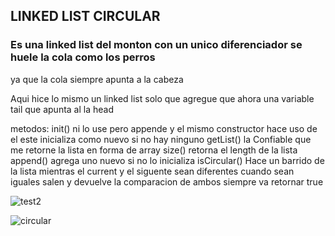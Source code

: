## LINKED LIST CIRCULAR 

### Es una linked list del monton con un unico diferenciador se huele la cola como los perros
ya que la cola siempre apunta a la cabeza

Aqui hice lo mismo un linked list solo que agregue que ahora una variable tail que apunta al la head

metodos:
 init() ni lo use pero appende y el mismo constructor hace uso de el este inicializa como nuevo si no hay ninguno
 getList() la Confiable que me retorne la lista en forma de array
 size() retorna el length de la lista
 append() agrega uno nuevo si no lo inicializa
 isCircular() Hace un barrido de la lista mientras el current y el siguente sean diferentes cuando sean iguales salen y devuelve la comparacion de ambos siempre va retornar true

 ![test2](https://github.com/JEstebanSanti/ESDAT-JORGE-SANTI/assets/78988823/1ee4d23f-4002-42ac-ae00-1971394d2cf6)
 
![circular](https://github.com/JEstebanSanti/ESDAT-JORGE-SANTI/assets/78988823/2eceebc5-8145-4ef2-8e43-b12e831d6eb6)
